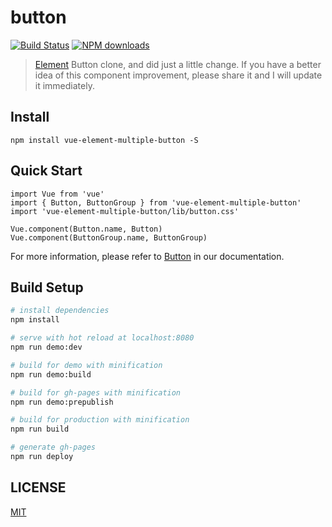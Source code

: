 # button

[![Build Status](https://travis-ci.org/michaelliao/openweixin.svg?branch=master)](https://travis-ci.org/michaelliao/openweixin)
[![NPM downloads](https://img.shields.io/nuget/dt/Microsoft.AspNetCore.Mvc.svg)](https://npmjs.org/package/element-ui)

> [Element](https://github.com/ElemeFE/element) Button clone, and did just a little change. If you have a better idea of this component improvement, please share it and I will update it immediately.

## Install

```base
npm install vue-element-multiple-button -S
```

## Quick Start

```base
import Vue from 'vue'
import { Button, ButtonGroup } from 'vue-element-multiple-button'
import 'vue-element-multiple-button/lib/button.css'

Vue.component(Button.name, Button)
Vue.component(ButtonGroup.name, ButtonGroup)
```

For more information, please refer to [Button](http://vue-element-multiple.github.io/button) in our documentation.

## Build Setup

``` bash
# install dependencies
npm install

# serve with hot reload at localhost:8080
npm run demo:dev

# build for demo with minification
npm run demo:build

# build for gh-pages with minification
npm run demo:prepublish

# build for production with minification
npm run build

# generate gh-pages
npm run deploy
```

## LICENSE

[MIT](http://opensource.org/licenses/MIT)